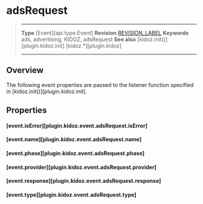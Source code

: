 # adsRequest

> --------------------- ------------------------------------------------------------------------------------------
> __Type__              [Event][api.type.Event]
> __Revision__          [REVISION_LABEL](REVISION_URL)
> __Keywords__          ads, advertising, KIDOZ, adsRequest
> __See also__			[kidoz.init()][plugin.kidoz.init]
>						[kidoz.*][plugin.kidoz]
> --------------------- ------------------------------------------------------------------------------------------

## Overview

The following event properties are passed to the listener function specified in [kidoz.init()][plugin.kidoz.init].


## Properties

#### [event.isError][plugin.kidoz.event.adsRequest.isError]

#### [event.name][plugin.kidoz.event.adsRequest.name]

#### [event.phase][plugin.kidoz.event.adsRequest.phase]

#### [event.provider][plugin.kidoz.event.adsRequest.provider]

#### [event.response][plugin.kidoz.event.adsRequest.response]

#### [event.type][plugin.kidoz.event.adsRequest.type]
